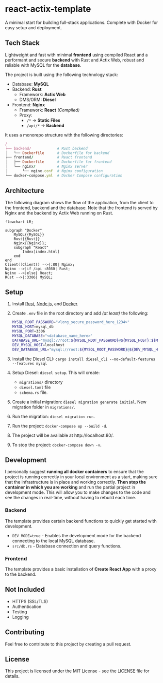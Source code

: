 # react-actix-template

A minimal start for building full-stack applications.
Complete with Docker for easy setup and deployment.

## Tech Stack

Lightweight and fast with minimal **frontend** using compiled React and a performant and secure **backend** with Rust and Actix Web, robust and reliable with MySQL for the **database**.

The project is built using the following technology stack:

- Database: **MySQL**
- Backend: **Rust**
  - Framework: **Actix Web**
  - DMS/ORM: **Diesel**
- Frontend: **Nginx**
  - Framework: **React** *(Compiled)*
  - Proxy:
    - `/*` -> **Static Files**
    - `/api/*` -> **Backend**

It uses a monorepo structure with the following directories:

```rb
/
├── backend/            # Rust backend
│   └── Dockerfile      # Dockerfile for backend
├── frontend/           # React frontend
│   ├── Dockerfile      # Dockerfile for frontend
│   └── nginx/          # Nginx server
│       └── nginx.conf  # Nginx configuration
└── docker-compose.yml  # Docker Compose configuration
```

## Architecture

The following diagram shows the flow of the application,
from the client to the frontend, backend and the database.
Note that the frontend is served by Nginx and the backend by Actix Web running on Rust.

```mermaid
flowchart LR;

subgraph "Docker"
    MySQL{{MySQL}}
    Rust{{Rust}}
    Nginx{{Nginx}};
    subgraph "React"
        Index[index.html]
    end
end
Client((Client)) -->|:80| Nginx;
Nginx -->|if /api :8080| Rust;
Nginx -->|else| React;
Rust -->|:3306| MySQL;
```

## Setup

1. Install [Rust](https://www.rust-lang.org/tools/install), [Node.js](https://nodejs.org/en/download/), and [Docker](https://docs.docker.com/get-docker/).
2. Create `.env` file in the root directory and add *(at least)* the following:

    ```sh
    MYSQL_ROOT_PASSWORD="<long_secure_password_here_1234>"
    MYSQL_HOST=mysql_db
    MYSQL_PORT=3306
    MYSQL_DATABASE="<database_name_here>"
    DATABASE_URL="mysql://root:${MYSQL_ROOT_PASSWORD}@${MYSQL_HOST}:${MYSQL_PORT}/${MYSQL_DATABASE}"
    DEV_MYSQL_HOST=localhost
    DEV_DATABASE_URL="mysql://root:${MYSQL_ROOT_PASSWORD}@${DEV_MYSQL_HOST}:${MYSQL_PORT}/${MYSQL_DATABASE}"
    ```

3. Install the Diesel CLI: `cargo install diesel_cli --no-default-features --features mysql`
4. Setup Diesel: `diesel setup`. This will create:
   - `migrations/` directory
   - `diesel.toml` file
   - `schema.rs` file.
5. Create a initial migration: `diesel migration generate initial`. New migration folder in `migrations/`.
6. Run the migration: `diesel migration run`.
7. Run the project: `docker-compose up --build -d`.
8. The project will be available at http://localhost:80/.
9. To stop the project: `docker-compose down -v`.

## Development

I personally suggest **running all docker containers** to ensure that the project is running correctly in your local environment as a start, making sure that the infrastructure is in place and working correctly.
**Then stop the container in which you are working** and run the partial project in development mode.
This will allow you to make changes to the code and see the changes in real-time, without having to rebuild each time.

### Backend

The template provides certain backend functions to quickly get started with development.

- `DEV_MODE=true` - Enables the development mode for the backend connecting to the local MySQL database.
- `src/db.rs` - Database connection and query functions.

### Frontend

The template provides a basic installation of **Create React App** with a proxy to the backend.

## Not Included

- HTTPS (SSL/TLS)
- Authentication
- Testing
- Logging

## Contributing

Feel free to contribute to this project by creating a pull request.

## License

This project is licensed under the MIT License - see the [LICENSE](LICENSE) file for details.
